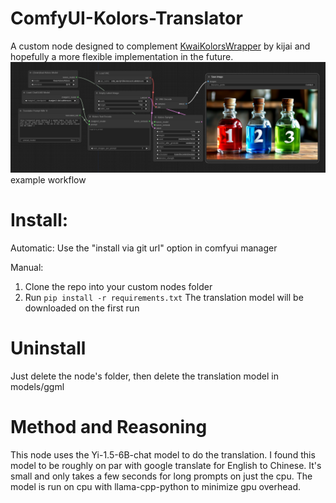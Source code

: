 # ComfyUI-Kolors-Translator
A custom node designed to complement [KwaiKolorsWrapper](https://github.com/kijai/ComfyUI-KwaiKolorsWrapper) by kijai and hopefully a more flexible implementation in the future.
![image](https://github.com/BetaDoggo/ComfyUI-Kolors-Translator/blob/main/preview.png)
example workflow
# Install:
Automatic:
Use the "install via git url" option in comfyui manager 

Manual:
1. Clone the repo into your custom nodes folder
2. Run `pip install -r requirements.txt`
The translation model will be downloaded on the first run
# Uninstall
Just delete the node's folder, then delete the translation model in models/ggml
# Method and Reasoning
This node uses the Yi-1.5-6B-chat model to do the translation. I found this model to be roughly on par with google translate for English to Chinese. It's small and only takes a few seconds for long prompts on just the cpu. The model is run on cpu with llama-cpp-python to minimize gpu overhead.
